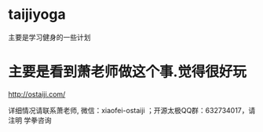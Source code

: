 # taijiyoga
主要是学习健身的一些计划 


# 主要是看到萧老师做这个事.觉得很好玩

 http://ostaiji.com/  
 
 详细情况请联系萧老师, 微信：xiaofei-ostaiji ；开源太极QQ群：632734017，请注明 学拳咨询
 
 
 
